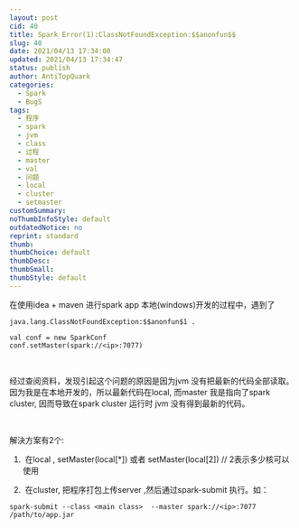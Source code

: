 ```yaml
---
layout: post
cid: 40
title: Spark Error(1):ClassNotFoundException:$$anonfun$$
slug: 40
date: 2021/04/13 17:34:00
updated: 2021/04/13 17:34:47
status: publish
author: AntiTopQuark
categories: 
  - Spark
  - BugS
tags: 
  - 程序
  - spark
  - jvm
  - class
  - 过程
  - master
  - val
  - 问题
  - local
  - cluster
  - setmaster
customSummary: 
noThumbInfoStyle: default
outdatedNotice: no
reprint: standard
thumb: 
thumbChoice: default
thumbDesc: 
thumbSmall: 
thumbStyle: default
---
```



在使用idea + maven 进行spark app 本地(windows)开发的过程中，遇到了
```
java.lang.ClassNotFoundException:$$anonfun$1 .

val conf = new SparkConf
conf.setMaster(spark://<ip>:7077) 
```

 

经过查阅资料，发现引起这个问题的原因是因为jvm 没有把最新的代码全部读取。因为我是在本地开发的，所以最新代码在local, 而master 我是指向了spark cluster, 因而导致在spark cluster 运行时 jvm 没有得到最新的代码。

 

解決方案有2个:

1.  在local , setMaster(local[*]) 或者 setMaster(local[2]) // 2表示多少核可以使用

2.  在cluster, 把程序打包上传server ,然后通过spark-submit 执行。如：
```
spark-submit --class <main class>  --master spark://<ip>:7077 /path/to/app.jar
```